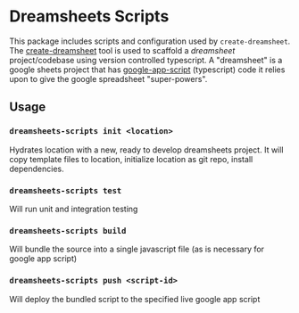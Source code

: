 # Dreamsheets Scripts

This package includes scripts and configuration used by `create-dreamsheet`. The [create-dreamsheet](https://github.com/product-os/create-dreamsheet) tool is used to scaffold a _dreamsheet_ project/codebase using version controlled typescript. A "dreamsheet" is a google sheets project that has [google-app-script](https://developers.google.com/apps-script/guides/sheets) (typescript) code it relies upon to give the google spreadsheet "super-powers".

## Usage

### `dreamsheets-scripts init <location>`
Hydrates location with a new, ready to develop dreamsheets project. It will copy template files to location, initialize location as git repo, install dependencies. 


### `dreamsheets-scripts test`
Will run unit and integration testing


### `dreamsheets-scripts build`
Will bundle the source into a single javascript file (as is necessary for google app script)

### `dreamsheets-scripts push <script-id>`
Will deploy the bundled script to the specified live google app script 
